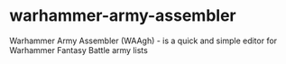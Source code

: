 # warhammer-army-assembler

Warhammer Army Assembler (WAAgh) - is a quick and simple editor for Warhammer Fantasy Battle army lists
